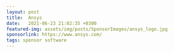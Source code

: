 ```yaml
---
layout: post
title:  Ansys
date:   2021-06-23 21:02:35 +0300
featured-img: assets/img/posts/SponsorImages/ansys_logo.jpg
sponsorlink: https://www.ansys.com/
tags: sponsor software
---
```

